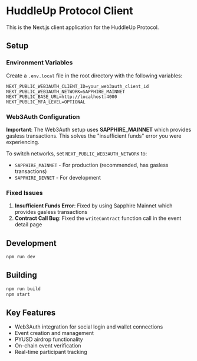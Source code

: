 # HuddleUp Protocol Client

This is the Next.js client application for the HuddleUp Protocol.

## Setup

### Environment Variables

Create a `.env.local` file in the root directory with the following variables:

```env
NEXT_PUBLIC_WEB3AUTH_CLIENT_ID=your_web3auth_client_id
NEXT_PUBLIC_WEB3AUTH_NETWORK=SAPPHIRE_MAINNET
NEXT_PUBLIC_BASE_URL=http://localhost:4000
NEXT_PUBLIC_MFA_LEVEL=OPTIONAL
```

### Web3Auth Configuration

**Important**: The Web3Auth setup uses **SAPPHIRE_MAINNET** which provides gasless transactions. This solves the "insufficient funds" error you were experiencing.

To switch networks, set `NEXT_PUBLIC_WEB3AUTH_NETWORK` to:
- `SAPPHIRE_MAINNET` - For production (recommended, has gasless transactions)
- `SAPPHIRE_DEVNET` - For development

### Fixed Issues

1. **Insufficient Funds Error**: Fixed by using Sapphire Mainnet which provides gasless transactions
2. **Contract Call Bug**: Fixed the `writeContract` function call in the event detail page

## Development

```bash
npm run dev
```

## Building

```bash
npm run build
npm start
```

## Key Features

- Web3Auth integration for social login and wallet connections
- Event creation and management
- PYUSD airdrop functionality
- On-chain event verification
- Real-time participant tracking
